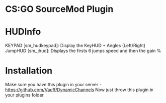 # CS:GO SourceMod Plugin

# HUDInfo
KEYPAD [sm_hudkeypad]: Display the KeyHUD + Angles (Left/Right)
JumpHUD [sm_jhud]: Displays the firsts 6 jumps speed and then the gain %

# Installation
Make sure you have this plugin in your server - https://github.com/Vauff/DynamicChannels
Now just throw this plugin in your plugins folder
